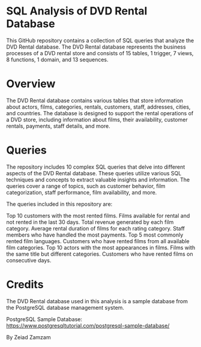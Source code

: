 # SQL Analysis of DVD Rental Database



This GitHub repository contains a collection of SQL queries that analyze the DVD Rental database. The DVD Rental database represents the business processes of a DVD rental store and consists of 15 tables, 1 trigger, 7 views, 8 functions, 1 domain, and 13 sequences.

# Overview
The DVD Rental database contains various tables that store information about actors, films, categories, rentals, customers, staff, addresses, cities, and countries. The database is designed to support the rental operations of a DVD store, including information about films, their availability, customer rentals, payments, staff details, and more.

# Queries
The repository includes 10 complex SQL queries that delve into different aspects of the DVD Rental database. These queries utilize various SQL techniques and concepts to extract valuable insights and information. The queries cover a range of topics, such as customer behavior, film categorization, staff performance, film availability, and more.

The queries included in this repository are:

Top 10 customers with the most rented films.
Films available for rental and not rented in the last 30 days.
Total revenue generated by each film category.
Average rental duration of films for each rating category.
Staff members who have handled the most payments.
Top 5 most commonly rented film languages.
Customers who have rented films from all available film categories.
Top 10 actors with the most appearances in films.
Films with the same title but different categories.
Customers who have rented films on consecutive days.

# Credits
The DVD Rental database used in this analysis is a sample database from the PostgreSQL database management system.

PostgreSQL Sample Database: https://www.postgresqltutorial.com/postgresql-sample-database/

By Zeiad Zamzam
